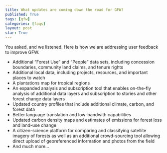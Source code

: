 ```yaml
---
title: What updates are coming down the road for GFW?
published: True
tags: [gfw]
categories: [faqs]
layout: post
star: True
---
```

<div class="content">
	<p>You asked, and we listened. Here is how we are addressing user feedback to improve GFW.</p>
	<ul>
	  <li>Additional “Forest Use” and “People” data sets, including concession boundaries, community land claims, and tenure rights</li>
	  <li>Additional local data, including projects, resources, and important places to watch</li>
	  <li>A plantations map for tropical regions</li>
	  <li>An expanded analysis and subscription tool that enables on-the-fly analysis of additional data layers and subscription to stories and other forest change data layers</li>
	  <li>Updated country profiles that include additional climate, carbon, and forest data</li>
	  <li>Better language translation and low-bandwith capabilities</li>
	  <li>Updated carbon density maps and estimates of emissions for forest loss and land-use change</li>
	  <li>A citizen-science platform for comparing and classifying satellite imagery of forests as well as an additional crowd-sourcing tool allowing direct upload of georeferenced information and photos from the field</li>
	  <li>And much more...</li>
	</ul>
</div>